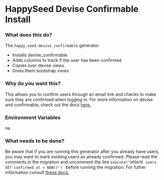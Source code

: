 HappySeed Devise Confirmable Install
===================

### What does this do?

The `happy_seed:devise_confirmable` generator

* Installs devise_confirmable
* Adds columns to track if the user has been confirmed
* Copies over devise views
* Gives them bootstrap views

### Why do you want this?

This allows you to confirm users through an email link and checks to make sure they are confirmed when logging in. For more information on devise and confirmable, check out the docs [here.](https://github.com/plataformatec/devise)

### Environment Variables

na

### What needs to be done?

Be aware that if you are running this generator after you already have users, you may want to mark existing users as already confirmed. Please read the comments in the migration and uncomment the line `execute("UPDATE users SET confirmed_at = NOW()") ` before running the migration.  For futher information consult [these docs.](https://github.com/plataformatec/devise/wiki/How-To:-Add-:confirmable-to-Users)

